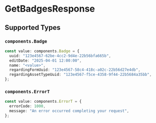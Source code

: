 # GetBadgesResponse


## Supported Types

### `components.Badge`

```typescript
const value: components.Badge = {
  uuid: "123e4567-62be-4cc2-9d4e-22b56bfa665b",
  editDate: "2025-04-01 12:00:00",
  name: "<value>",
  regardingFormUuid: "123e4567-58c4-418c-a02c-22b56d27e4db",
  regardingAssetTypeUuid: "123e4567-f5ce-4358-9f44-22b5684a35bb",
};
```

### `components.ErrorT`

```typescript
const value: components.ErrorT = {
  errorCode: 1000,
  message: "An error occurred completing your request",
};
```

